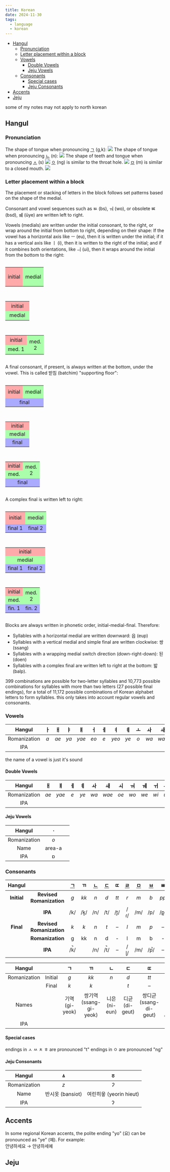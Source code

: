 ```yaml
---
title: Korean
date: 2024-11-30
tags:
  - language
  - korean
---
```


- [Hangul](#hangul)
  - [Pronunciation](#pronunciation)
  - [Letter placement within a block](#letter-placement-within-a-block)
  - [Vowels](#vowels)
    - [Double Vowels](#double-vowels)
    - [Jeju Vowels](#jeju-vowels)
  - [Consonants](#consonants)
    - [Special cases](#special-cases)
    - [Jeju Consonants](#jeju-consonants)
- [Accents](#accents)
- [Jeju](#jeju)

some of my notes may not apply to north korean

## Hangul

### Pronunciation

The shape of tongue when pronouncing [ㄱ](https://en.wikipedia.org/wiki/%E3%84%B1 "ㄱ") (g,k):
![](/misc/media/ㄱ.png)
The shape of tongue when pronouncing [ㄴ](https://en.wikipedia.org/wiki/%E3%84%B4 "ㄴ") (n):
![](/misc/media/ㄴ.png)
The shape of teeth and tongue when pronouncing [ㅅ](https://en.wikipedia.org/wiki/%E3%85%85 "ㅅ") (s)
![](/misc/media/ㅅ.png)
[ㅇ](https://en.wikipedia.org/wiki/%E3%85%87 "ㅇ") (ng) is similar to the throat hole.
![](/misc/media/ㅇ.png)
[ㅁ](https://en.wikipedia.org/wiki/%E3%85%81 "ㅁ") (m) is similar to a closed mouth.
![](/misc/media/ㅁ.png)

### Letter placement within a block

The placement or stacking of letters in the block follows set patterns based on the shape of the medial.

Consonant and vowel sequences such as ㅄ (bs), ㅝ (wo), or obsolete ㅵ (bsd), ㆋ (üye) are written left to right.

Vowels (medials) are written under the initial consonant, to the right, or wrap around the initial from bottom to right, depending on their shape: If the vowel has a horizontal axis like ㅡ (eu), then it is written under the initial; if it has a vertical axis like ㅣ (i), then it is written to the right of the initial; and if it combines both orientations, like ㅢ (ui), then it wraps around the initial from the bottom to the right:

<div style="display:flex; gap:1em; flex-wrap:wrap;">

<table style="border-collapse:collapse; text-align:center;">
<tr>
<td style="width:30px; background:#faa; height:60px;">initial</td>
<td style="background:#afa; width:30px;">medial</td>
</tr>
</table>

<table style="border-collapse:collapse; text-align:center;">
<tr>
<td style="width:60px; background:#faa; height:30px;">initial</td>
</tr>
<tr>
<td style="background:#afa; height:30px;">medial</td>
</tr>
</table>

<table style="border-collapse:collapse; text-align:center;">
<tr>
<td style="width:30px; background:#faa; height:30px;">initial</td>
<td style="background:#afa; width:30px;" rowspan="2">med.<br />2</td>
</tr>
<tr>
<td style="background:#afa; height:30px;">med.&nbsp;1</td>
</tr>
</table>

</div>

A final consonant, if present, is always written at the bottom, under the vowel. This is called 받침 (batchim) "supporting floor":

<div style="display:flex; gap:1em; flex-wrap:wrap;">

<table style="border-collapse:collapse; text-align:center;">
<tr>
<td style="width:30px; background:#faa; height:40px;">initial</td>
<td style="background:#afa; width:30px;">medial</td>
</tr>
<tr>
<td style="background:#aaf; height:20px;" colspan="2">final</td>
</tr>
</table>

<table style="border-collapse:collapse; text-align:center;">
<tr>
<td style="width:60px; background:#faa; height:20px;">initial</td>
</tr>
<tr>
<td style="background:#afa; height:20px;">medial</td>
</tr>
<tr>
<td style="background:#aaf; height:20px;">final</td>
</tr>
</table>

<table style="border-collapse:collapse; text-align:center;">
<tr>
<td style="width:30px; background:#faa; height:20px;">initial</td>
<td style="background:#afa; width:30px;" rowspan="2">med.<br />2</td>
</tr>
<tr>
<td style="background:#afa; height:20px;">med.</td>
</tr>
<tr>
<td style="background:#aaf; height:20px;" colspan="2">final</td>
</tr>
</table>

</div>

A complex final is written left to right:

<div style="display:flex; gap:1em; flex-wrap:wrap;">

<table style="border-collapse:collapse; text-align:center;">
<tr>
<td style="background:#faa; height:40px;">initial</td>
<td style="background:#afa;" colspan="2">medial</td>
</tr>
<tr style="text-align:center; background:#aaf;">
<td colspan="2" style="height:20px;">final 1</td>
<td>final 2</td>
</tr>
</table>

<table style="border-collapse:collapse; text-align:center;">
<tr>
<td colspan="2" style="background:#faa; width:60px; height:20px;">initial</td>
</tr>
<tr>
<td style="background:#afa; height:20px;" colspan="2">medial</td>
</tr>
<tr style="text-align:center; background:#aaf;">
<td style="height:20px;">final 1</td>
<td>final 2</td>
</tr>
</table>

<table style="border-collapse:collapse; text-align:center;">
<tr>
<td style="width:30px; background:#faa; height:20px;">initial</td>
<td style="background:#afa; width:30px;" colspan="2" rowspan="2">med.<br />2</td>
</tr>
<tr>
<td style="background:#afa; height:20px;">med.</td>
</tr>
<tr style="text-align:center; background:#aaf;">
<td colspan="2" style="height:20px;">fin. 1</td>
<td>fin. 2</td>
</tr>
</table>

</div>

Blocks are always written in phonetic order, initial-medial-final. Therefore:

* Syllables with a horizontal medial are written downward: 읍 (eup)
* Syllables with a vertical medial and simple final are written clockwise: 쌍 (ssang)
* Syllables with a wrapping medial switch direction (down-right-down): 된 (doen)
* Syllables with a complex final are written left to right at the bottom: 밟 (balp).

399 combinations are possible for two-letter syllables and 10,773 possible combinations for syllables with more than two letters (27 possible final endings), for a total of 11,172 possible combinations of Korean alphabet letters to form syllables.
this only takes into account regular vowels and consonants.

### Vowels

|    Hangul    |  ㅏ   |  ㅐ   |  ㅑ   |  ㅒ   |  ㅓ   |  ㅔ   |  ㅕ   |  ㅖ   |  ㅗ   |  ㅘ   |  ㅙ   |  ㅚ   |  ㅛ   |  ㅜ   |  ㅝ   |  ㅞ   |  ㅟ   |  ㅠ   |  ㅡ   |  ㅢ   |  ㅣ   |
| :----------: | :---: | :---: | :---: | :---: | :---: | :---: | :---: | :---: | :---: | :---: | :---: | :---: | :---: | :---: | :---: | :---: | :---: | :---: | :---: | :---: | :---: |
| Romanization |  _a_  | _ae_  | _ya_  | _yae_ | _eo_  |  _e_  | _yeo_ | _ye_  |  _o_  | _wa_  | _wae_ | _oe_  | _yo_  |  _u_  | _wo_  | _we_  | _wi_  | _yu_  | _eu_  | _ui_  |  _i_  |
|     IPA      |       |       |       |       |       |       |       |       |       |       |       |       |       |       |       |       |       |       |       |       |       |

the name of a vowel is just it's sound

#### Double Vowels

|    Hangul    |  ㅐ   |  ㅒ   |  ㅔ   |  ㅖ   |  ㅘ   |  ㅙ   |  ㅚ   |  ㅝ   |  ㅞ   |  ㅟ   |  ㅢ   |
| :----------: | :---: | :---: | :---: | :---: | :---: | :---: | :---: | :---: | :---: | :---: | :---: |
| Romanization | _ae_  | _yae_ |  _e_  | _ye_  | _wa_  | _wae_ | _oe_  | _wo_  | _we_  | _wi_  | _ui_  |
|     IPA      |       |       |       |       |       |       |       |       |       |       |       |

#### Jeju Vowels

|    Hangul    |   ㆍ   |       |
| :----------: | :----: | :---: |
| Romanization |  _o_   |       |
|     Name     | area-a |       |
|     IPA      |   ɒ    |       |

### Consonants

| **Hangul**  |                          | [ㄱ](https://en.wikipedia.org/wiki/%E3%84%B1 "ㄱ") |  ㄲ   | [ㄴ](https://en.wikipedia.org/wiki/%E3%84%B4 "ㄴ") | [ㄷ](https://en.wikipedia.org/wiki/%E3%84%B7 "ㄷ") |  ㄸ   | [ㄹ](https://en.wikipedia.org/wiki/%E3%84%B9 "ㄹ") | [ㅁ](https://en.wikipedia.org/wiki/%E3%85%81 "ㅁ") | [ㅂ](https://en.wikipedia.org/wiki/%E3%85%82 "ㅂ") |  ㅃ   | [ㅅ](https://en.wikipedia.org/wiki/%E3%85%85 "ㅅ") |  ㅆ   | [ㅇ](https://en.wikipedia.org/wiki/%E3%85%87 "ㅇ") | [ㅈ](https://en.wikipedia.org/wiki/%E3%85%88 "ㅈ") |  ㅉ   | [ㅊ](https://en.wikipedia.org/wiki/%E3%85%8A "ㅊ") | [ㅋ](https://en.wikipedia.org/wiki/%E3%85%8B "ㅋ") | [ㅌ](https://en.wikipedia.org/wiki/%E3%85%8C "ㅌ") | [ㅍ](https://en.wikipedia.org/wiki/%E3%85%8D "ㅍ") | [ㅎ](https://en.wikipedia.org/wiki/%E3%85%8E "ㅎ") |
| :---------: | :----------------------: | :------------------------------------------------: | :---: | :------------------------------------------------: | :------------------------------------------------: | :---: | :------------------------------------------------: | :------------------------------------------------: | :------------------------------------------------: | :---: | :------------------------------------------------: | :---: | :------------------------------------------------: | :------------------------------------------------: | :---: | :------------------------------------------------: | :------------------------------------------------: | :------------------------------------------------: | :------------------------------------------------: | :------------------------------------------------: |
| **Initial** | **Revised Romanization** |                        _g_                         | _kk_  |                        _n_                         |                        _d_                         | _tt_  |                        _r_                         |                        _m_                         |                        _b_                         | _pp_  |                        _s_                         | _ss_  |                                                    |                        _j_                         | _jj_  |                        _ch_                        |                        _k_                         |                        _t_                         |                        _p_                         |                        _h_                         |
|             |         **IPA**          |                        /k/                         |  /k͈/  |                        /n/                         |                        /t/                         |  /t͈/  |                        /ɾ/                         |                        /m/                         |                        /p/                         |  /p͈/  |                        /s/                         |  /s͈/  |                       silent                       |                        /t͡ɕ/                        | /t͈͡ɕ͈/  |                       /t͡ɕʰ/                        |                        /kʰ/                        |                        /tʰ/                        |                        /pʰ/                        |                        /h/                         |
|  **Final**  | **Revised Romanization** |                        _k_                         |  _k_  |                        _n_                         |                        _t_                         |   –   |                        _l_                         |                        _m_                         |                        _p_                         |   –   |                        _t_                         |  _t_  |                        _ng_                        |                        _t_                         |   –   |                        _t_                         |                        _k_                         |                        _t_                         |                        _p_                         |                        _t_                         |
|             |     **Romanization**     |                         g                          |  kk   |                         n                          |                         d                          |   -   |                         l                          |                         m                          |                         b                          |   -   |                         s                          |  ss   |                         ng                         |                         j                          |   -   |                         ch                         |                         k                          |                         t                          |                         p                          |                         h                          |
|             |         **IPA**          |                        /k̚/                         |       |                        /n/                         |                        /t̚/                         |  _–_  |                        /ɭ/                         |                        /m/                         |                        /p̚/                         |   –   |                        /t̚/                         |       |                        /ŋ/                         |                        /t̚/                         |  _–_  |                        /t̚/                         |                        /k̚/                         |                        /t̚/                         |                        /p̚/                         |                        /t̚/                         |


|    Hangul    |         |       ㄱ       |           ㄲ           |      ㄴ       |       ㄷ       |           ㄸ           |      ㄹ       |      ㅁ       |      ㅂ       |          ㅃ           |      ㅅ      |          ㅆ          |      ㅇ       |      ㅈ       |          ㅉ           |       ㅊ       |      ㅋ       |      ㅌ       |      ㅍ       |      ㅎ       |
| :----------: | :-----: | :------------: | :--------------------: | :-----------: | :------------: | :--------------------: | :-----------: | :-----------: | :-----------: | :-------------------: | :----------: | :------------------: | :-----------: | :-----------: | :-------------------: | :------------: | :-----------: | :-----------: | :-----------: | :-----------: |
| Romanization | Initial |      _g_       |          _kk_          |      _n_      |      _d_       |          _tt_          |      _r_      |      _m_      |      _b_      |         _pp_          |     _s_      |         _ss_         |       –       |      _j_      |         _jj_          |      _ch_      |      _k_      |      _t_      |      _p_      |      _h_      |
|              |  Final  |      _k_       |          _k_           |               |      _t_       |           –            |      _l_      |               |      _p_      |           –           |     _t_      |         _t_          |     _ng_      |      _t_      |           –           |      _t_       |               |               |               |      _t_      |
|    Names     |         | 기역 (gi-yeok) | 쌍기역 (ssang-gi-yeok) | 니은 (ni-eun) | 디귿 (di-geut) | 쌍디귿 (ssang-di-geut) | 리을 (ri-eul) | 미음 (mi-eum) | 비읍 (bi-eup) | 쌍비읍 (ssang-bi-eup) | 시옷 (si-ot) | 쌍시옷 (ssang-si-ot) | 이응 (i-eung) | 지읒 (ji-eut) | 쌍지읒 (ssang-ji-eut) | 치읓 (chi-eut) | 키읔 (ki-eut) | 티읕 (ti-eut) | 피읖 (pi-eut) | 히읗 (hi-eut) |
|     IPA      |         |                |                        |               |                |                        |               |               |               |                       |              |                      |               |               |                       |                |               |               |               |               |

#### Special cases

endings in ㅅ ㅆ ㅊ ㅎ are pronounced "t"
endings in ㅇ are pronounced "ng"

#### Jeju Consonants

|    Hangul    |        ㅿ        |           ㆆ            |
| :----------: | :--------------: | :---------------------: |
| Romanization |       _z_        |           _ʔ_           |
|     Name     | 반시옷 (bansiot) | 여린히읗 (yeorin hieut) |
|     IPA      |                  |            ʔ            |

## Accents

In some regional Korean accents, the polite ending "yo" (요) can be pronounced as "ye" (예). For example: \
안녕하세요 → 안녕하세예

## Jeju
